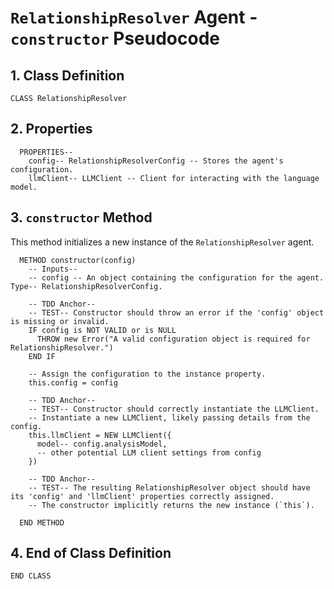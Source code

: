 # `RelationshipResolver` Agent - `constructor` Pseudocode

## 1. Class Definition

```pseudocode
CLASS RelationshipResolver
```

## 2. Properties

```pseudocode
  PROPERTIES--
    config-- RelationshipResolverConfig -- Stores the agent's configuration.
    llmClient-- LLMClient -- Client for interacting with the language model.
```

## 3. `constructor` Method

This method initializes a new instance of the `RelationshipResolver` agent.

```pseudocode
  METHOD constructor(config)
    -- Inputs--
    -- config -- An object containing the configuration for the agent. Type-- RelationshipResolverConfig.

    -- TDD Anchor--
    -- TEST-- Constructor should throw an error if the 'config' object is missing or invalid.
    IF config is NOT VALID or is NULL
      THROW new Error("A valid configuration object is required for RelationshipResolver.")
    END IF

    -- Assign the configuration to the instance property.
    this.config = config

    -- TDD Anchor--
    -- TEST-- Constructor should correctly instantiate the LLMClient.
    -- Instantiate a new LLMClient, likely passing details from the config.
    this.llmClient = NEW LLMClient({
      model-- config.analysisModel,
      -- other potential LLM client settings from config
    })

    -- TDD Anchor--
    -- TEST-- The resulting RelationshipResolver object should have its 'config' and 'llmClient' properties correctly assigned.
    -- The constructor implicitly returns the new instance (`this`).

  END METHOD
```

## 4. End of Class Definition

```pseudocode
END CLASS